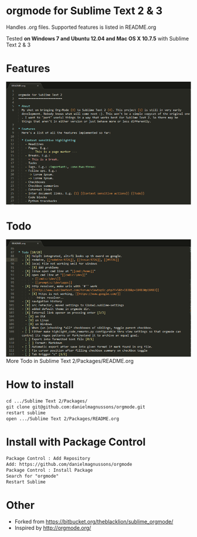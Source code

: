 orgmode for Sublime Text 2 & 3
=============

Handles .org files. Supported features is listed in README.org

Tested **on Windows 7 and Ubuntu 12.04 and Mac OS X 10.7.5** with Sublime Text 2 & 3


Features
=============
![Features](/images/screenshot1.png)


Todo
=============
![Todo](/images/screenshot2.png)
More Todo in Sublime Text 2/Packages/README.org


How to install
=============
	
	cd .../Sublime Text 2/Packages/
	git clone git@github.com:danielmagnussons/orgmode.git
	restart sublime
	open .../Sublime Text 2/Packages/README.org


Install with Package Control
=============
	Package Control : Add Repository
	Add: https://github.com/danielmagnussons/orgmode
	Package Control : Install Package
	Search for "orgmode"
	Restart Sublime


Other
=============

* Forked from https://bitbucket.org/theblacklion/sublime_orgmode/
* Inspired by http://orgmode.org/

